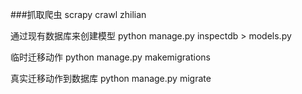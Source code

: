 ###抓取爬虫
scrapy crawl zhilian

通过现有数据库来创建模型
python manage.py inspectdb > models.py

临时迁移动作
python manage.py makemigrations

真实迁移动作到数据库
python manage.py migrate
